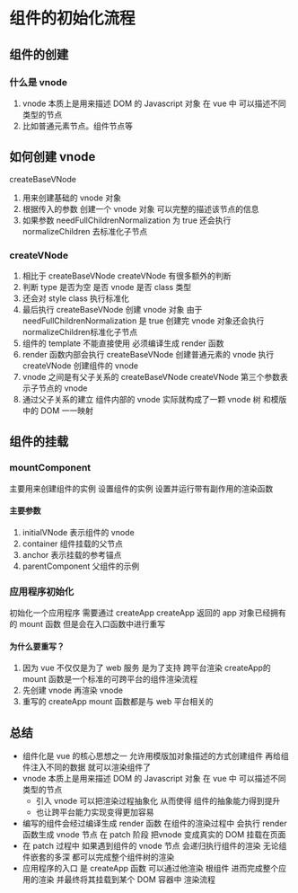 
# 组件的初始化流程

## 组件的创建

### 什么是 vnode

1. vnode 本质上是用来描述 DOM 的 Javascript 对象 在 vue 中 可以描述不同类型的节点
2. 比如普通元素节点。组件节点等

## 如何创建 vnode

createBaseVNode

1. 用来创建基础的 vnode 对象
2. 根据传入的参数 创建一个 vnode 对象 可以完整的描述该节点的信息
3. 如果参数 needFullChildrenNormalization 为 true 还会执行 normalizeChildren 去标准化子节点

### createVNode

1. 相比于  createBaseVNode   createVNode 有很多额外的判断
2. 判断 type  是否为空 是否 vnode  是否 class 类型
3. 还会对 style class 执行标准化
4. 最后执行 createBaseVNode 创建 vnode 对象 由于 needFullChildrenNormalization 是 true 创建完 vnode 对象还会执行 normalizeChildren标准化子节点
5. 组件的 template 不能直接使用  必须编译生成 render 函数
6. render 函数内部会执行 createBaseVNode 创建普通元素的 vnode 执行 createVNode 创建组件的 vnode
7. vnode 之间是有父子关系的 createBaseVNode createVNode 第三个参数表示子节点的 vnode
8. 通过父子关系的建立 组件内部的 vnode 实际就构成了一颗 vnode 树 和模版中的 DOM 一一映射

## 组件的挂载

### mountComponent

主要用来创建组件的实例
设置组件的实例
设置并运行带有副作用的渲染函数

#### 主要参数

1. initialVNode 表示组件的 vnode
2. container 组件挂载的父节点
3. anchor 表示挂载的参考锚点
4. parentComponent 父组件的示例

### 应用程序初始化

初始化一个应用程序 需要通过  createApp
createApp 返回的 app 对象已经拥有的 mount 函数 但是会在入口函数中进行重写

#### 为什么要重写？

1. 因为 vue 不仅仅是为了 web 服务 是为了支持 跨平台渲染 createApp的mount 函数是一个标准的可跨平台的组件渲染流程
2. 先创建 vnode  再渲染 vnode
3. 重写的 createApp mount 函数都是与 web 平台相关的

## 总结

* 组件化是 vue 的核心思想之一  允许用模版加对象描述的方式创建组件 再给组件注入不同的数据 就可以渲染组件了
* vnode 本质上是用来描述 DOM 的 Javascript 对象 在 vue 中 可以描述不同类型的节点
  * 引入 vnode 可以把渲染过程抽象化 从而使得 组件的抽象能力得到提升  
  * 也让跨平台能力实现变得更加容易
* 编写的组件会经过编译生成 render 函数  在组件的渲染过程中 会执行 render 函数生成 vnode 节点 在 patch 阶段 把vnode 变成真实的 DOM 挂载在页面
* 在 patch 过程中 如果遇到组件的 vnode 节点 会递归执行组件的渲染  无论组件嵌套的多深 都可以完成整个组件树的渲染
* 应用程序的入口 是 createApp 函数  可以通过他渲染 根组件 进而完成整个应用的渲染 并最终将其挂载到某个 DOM 容器中
渲染流程
